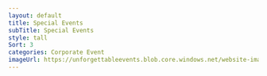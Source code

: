 ```yaml
---
layout: default
title: Special Events
subTitle: Special Events
style: tall
Sort: 3
categories: Corporate Event
imageUrl: https://unforgettableevents.blob.core.windows.net/website-images/services/web-special-events2.jpg
---
```

